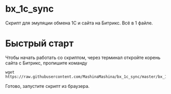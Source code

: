 # bx_1c_sync
Скрипт для эмуляции обмена 1С и сайта на Битрикс. Всё в 1 файле.

# Быстрый старт
Чтобы начать работать со скриптом, через терминал откройте корень сайта с Битрикс, пропишите команду

    wget https://raw.githubusercontent.com/MashinaMashina/bx_1c_sync/master/bx_1c_sync.php
Готово, запустите скрипт из браузера.
